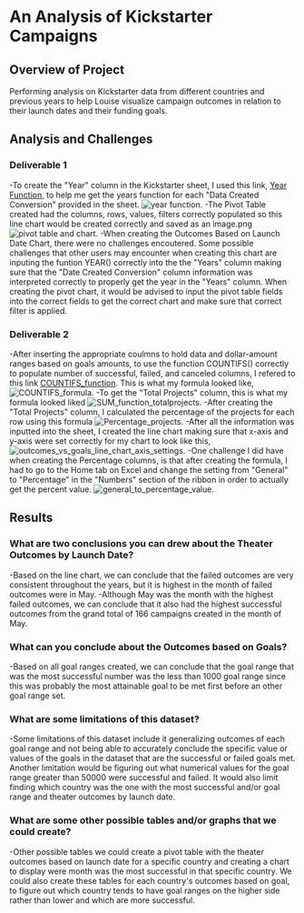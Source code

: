 # An Analysis of Kickstarter Campaigns

## Overview of Project 
Performing analysis on Kickstarter data from different countries and previous years to help Louise visualize campaign outcomes in relation to their launch dates and their funding goals.

## Analysis and Challenges

### Deliverable 1
-To create the "Year" column in the Kickstarter sheet, I used this link, [Year Function](https://support.office.com/en-us/article/year-function-c64f017a-1354-490d-981f-578e8ec8d3b9), to help me get the years function for each "Data Created Conversion" provided in the sheet. ![year function](https://user-images.githubusercontent.com/90146132/138387837-59fbaaae-35f0-4a21-b6a8-79d7e33e0332.PNG).
-The Pivot Table created had the columns, rows, values, filters correctly populated so this line chart would be created correctly and saved as an image.png ![pivot table and chart](https://user-images.githubusercontent.com/90146132/138387810-99d01672-471d-41f6-aa73-22592758e8d5.PNG).
-When creating the Outcomes Based on Launch Date Chart, there were no challenges encoutered. Some possible challenges that other users may encounter when creating this chart are inputing the funtion YEAR() correctly into the the "Years" column making sure that the "Date Created Conversion" column information was interpreted correctly to properly get the year in the "Years" column. When creating the pivot chart, it would be advised to input the pivot table fields into the correct fields to get the correct chart and make sure that correct filter is applied.

### Deliverable 2
-After inserting the appropriate coulmns to hold data and dollar-amount ranges based on goals amounts, to use the function COUNTIFS() correctly to populate number of successful, failed, and canceled columns, I refered to this link [COUNTIFS_function](https://support.office.com/en-us/article/countifs-function-dda3dc6e-f74e-4aee-88bc-aa8c2a866842). This is what my formula looked like, ![COUNTIFS_formula](https://user-images.githubusercontent.com/90146132/138389274-5e1efd1f-6ca4-4d6f-8bee-d476d8fe374c.PNG).
-To get the "Total Projects" column, this is what my formula looked liked ![SUM_function_totalprojects](https://user-images.githubusercontent.com/90146132/138389483-1e9fa19f-1e39-4d98-9e26-61137c20ec54.PNG).
-After creating the "Total Projects" column, I calculated the percentage of the projects for each row using this formula ![Percentage_projects](https://user-images.githubusercontent.com/90146132/138389870-79eea5b3-c905-4683-b91e-f05d9ecf89ab.PNG).
-After all the information was inputted into the sheet, I created the line chart making sure that x-axis and y-axis were set correctly for my chart to look like this, ![outcomes_vs_goals_line_chart_axis_settings](https://user-images.githubusercontent.com/90146132/138390409-04eaf0d5-3efe-4ee5-b9f7-319ea59d620c.PNG).
-One challenge I did have when creating the Percentage columns, is that after creating the formula, I had to go to the Home tab on Excel and change the setting from "General" to  "Percentage" in the "Numbers" section of the ribbon in order to actually get the percent value. ![general_to_percentage_value](https://user-images.githubusercontent.com/90146132/138391459-37820f6e-188c-47cf-9beb-d28caa5b6f1e.PNG).

## Results

### What are two conclusions you can drew about the Theater Outcomes by Launch Date?
-Based on the line chart, we can conclude that the failed outcomes are very consistent throughout the years, but it is highest in the month of failed outcomes were in May.
-Although May was the month with the highest failed outcomes, we can conclude that it also had the highest successful outcomes from the grand total of 166 campaigns created in the month of May.

### What can you conclude about the Outcomes based on Goals?
-Based on all goal ranges created, we can conclude that the goal range that was the most successful number was the less than 1000 goal range since this was probably the most attainable goal to be met first before an other goal range set.

### What are some limitations of this dataset?
-Some limitations of this dataset include it generalizing outcomes of each goal range and not being able to accurately conclude the specific value or values of the goals in the dataset that are the successful or failed goals met. Another limitation would be figuring out what numerical values for the goal range greater than 50000 were successful and failed. It would also limit finding which country was the one with the most successful and/or goal range and theater outcomes by launch date.

### What are some other possible tables and/or graphs that we could create?
-Other possible tables we could create a pivot table with the theater outcomes based on launch date for a specific country and creating a chart to display were month was the most successful in that specific country. We could also create these tables for each country's outcomes based on goal, to figure out which country tends to have goal ranges on the higher side rather than lower and which are more successful. 


